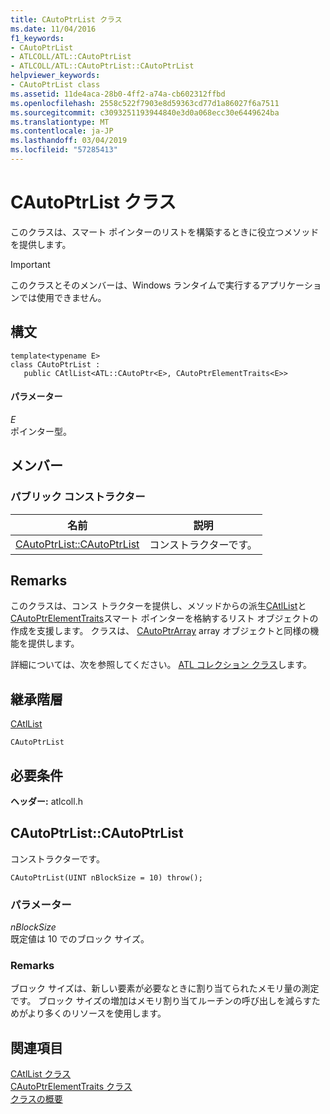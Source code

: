 ```yaml
---
title: CAutoPtrList クラス
ms.date: 11/04/2016
f1_keywords:
- CAutoPtrList
- ATLCOLL/ATL::CAutoPtrList
- ATLCOLL/ATL::CAutoPtrList::CAutoPtrList
helpviewer_keywords:
- CAutoPtrList class
ms.assetid: 11de4aca-28b0-4ff2-a74a-cb602312ffbd
ms.openlocfilehash: 2558c522f7903e8d59363cd77d1a86027f6a7511
ms.sourcegitcommit: c3093251193944840e3d0a068ecc30e6449624ba
ms.translationtype: MT
ms.contentlocale: ja-JP
ms.lasthandoff: 03/04/2019
ms.locfileid: "57285413"
---
```

# <a name="cautoptrlist-class"></a>CAutoPtrList クラス

このクラスは、スマート ポインターのリストを構築するときに役立つメソッドを提供します。

> [!IMPORTANT]
>  このクラスとそのメンバーは、Windows ランタイムで実行するアプリケーションでは使用できません。

## <a name="syntax"></a>構文

```
template<typename E>
class CAutoPtrList :
   public CAtlList<ATL::CAutoPtr<E>, CAutoPtrElementTraits<E>>
```

#### <a name="parameters"></a>パラメーター

*E*<br/>
ポインター型。

## <a name="members"></a>メンバー

### <a name="public-constructors"></a>パブリック コンストラクター

|名前|説明|
|----------|-----------------|
|[CAutoPtrList::CAutoPtrList](#cautoptrlist)|コンストラクターです。|

## <a name="remarks"></a>Remarks

このクラスは、コンス トラクターを提供し、メソッドからの派生[CAtlList](../../atl/reference/catllist-class.md)と[CAutoPtrElementTraits](../../atl/reference/cautoptrelementtraits-class.md)スマート ポインターを格納するリスト オブジェクトの作成を支援します。 クラスは、 [CAutoPtrArray](../../atl/reference/cautoptrarray-class.md) array オブジェクトと同様の機能を提供します。

詳細については、次を参照してください。 [ATL コレクション クラス](../../atl/atl-collection-classes.md)します。

## <a name="inheritance-hierarchy"></a>継承階層

[CAtlList](../../atl/reference/catllist-class.md)

`CAutoPtrList`

## <a name="requirements"></a>必要条件

**ヘッダー:** atlcoll.h

##  <a name="cautoptrlist"></a>  CAutoPtrList::CAutoPtrList

コンストラクターです。

```
CAutoPtrList(UINT nBlockSize = 10) throw();
```

### <a name="parameters"></a>パラメーター

*nBlockSize*<br/>
既定値は 10 でのブロック サイズ。

### <a name="remarks"></a>Remarks

ブロック サイズは、新しい要素が必要なときに割り当てられたメモリ量の測定です。 ブロック サイズの増加はメモリ割り当てルーチンの呼び出しを減らすためがより多くのリソースを使用します。

## <a name="see-also"></a>関連項目

[CAtlList クラス](../../atl/reference/catllist-class.md)<br/>
[CAutoPtrElementTraits クラス](../../atl/reference/cautoptrelementtraits-class.md)<br/>
[クラスの概要](../../atl/atl-class-overview.md)
